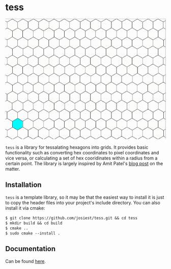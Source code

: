 # tess

![tess example](examples/resources/tess.gif)

`tess` is a library for tessalating hexagons into grids. It provides basic
functionality such as converting hex coordinates to pixel coordinates and vice
versa, or calculating a set of hex cooridinates within a radius from a certain
point. The library is largely inspired by Amit Patel's
[blog post](https://www.redblobgames.com/grids/hexagons/) on the matter.

## Installation

`tess` is a template library, so it may be that the easiest way to install it is
just to copy the header files into your project's include directory. You can
also install it via cmake:

```shell
$ git clone https://github.com/josiest/tess.git && cd tess
$ mkdir build && cd build
$ cmake ..
$ sudo cmake --install .
```

## Documentation

Can be found [here](https://hax-documentation.readthedocs.io/en/latest/).
